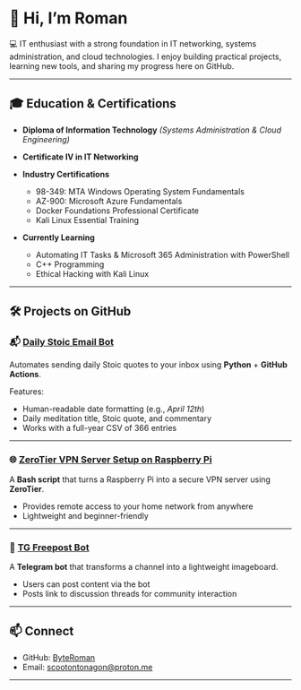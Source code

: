 # 👋 Hi, I’m Roman

💻 IT enthusiast with a strong foundation in IT networking, systems administration, and cloud technologies. I enjoy building practical projects, learning new tools, and sharing my progress here on GitHub.

---

## 🎓 Education & Certifications

* **Diploma of Information Technology**
  *(Systems Administration & Cloud Engineering)*

* **Certificate IV in IT Networking**

* **Industry Certifications**

  * 98-349: MTA Windows Operating System Fundamentals
  * AZ-900: Microsoft Azure Fundamentals
  * Docker Foundations Professional Certificate
  * Kali Linux Essential Training

* **Currently Learning**

  * Automating IT Tasks & Microsoft 365 Administration with PowerShell
  * C++ Programming
  * Ethical Hacking with Kali Linux

---

## 🛠️ Projects on GitHub

### 📬 [Daily Stoic Email Bot](https://github.com/ByteRoman/Python-Daily-Stoic)

Automates sending daily Stoic quotes to your inbox using **Python** + **GitHub Actions**.

Features:

* Human-readable date formatting (e.g., *April 12th*)
* Daily meditation title, Stoic quote, and commentary
* Works with a full-year CSV of 366 entries

---

### 🌐 [ZeroTier VPN Server Setup on Raspberry Pi](https://github.com/ByteRoman/pi-zerotier-vpn)

A **Bash script** that turns a Raspberry Pi into a secure VPN server using **ZeroTier**.

* Provides remote access to your home network from anywhere
* Lightweight and beginner-friendly

---

### 🤖 [TG Freepost Bot](https://github.com/ByteRoman/tg-freepost-bot)

A **Telegram bot** that transforms a channel into a lightweight imageboard.

* Users can post content via the bot
* Posts link to discussion threads for community interaction

---

## 📫 Connect

* GitHub: [ByteRoman](https://github.com/ByteRoman)
* Email: scootontonagon@proton.me
---
